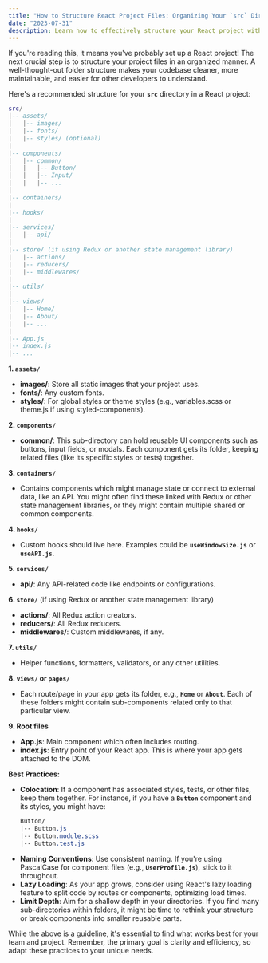 ```yaml
---
title: "How to Structure React Project Files: Organizing Your `src` Directory"
date: "2023-07-31"
description: Learn how to effectively structure your React project with this detailed overview, giving a recommended file and folder hierarchy for maintainability and ease of understanding. Ensure your codebase is clean and developer-friendly.
---
```


If you're reading this, it means you've probably set up a React project! The next crucial step is to structure your project files in an organized manner. A well-thought-out folder structure makes your codebase cleaner, more maintainable, and easier for other developers to understand.

Here's a recommended structure for your **`src`** directory in a React project:

```lua
src/
|-- assets/
|   |-- images/
|   |-- fonts/
|   |-- styles/ (optional)
|
|-- components/
|   |-- common/
|   |   |-- Button/
|   |   |-- Input/
|   |   |-- ...
|
|-- containers/
|
|-- hooks/
|
|-- services/
|   |-- api/
|
|-- store/ (if using Redux or another state management library)
|   |-- actions/
|   |-- reducers/
|   |-- middlewares/
|
|-- utils/
|
|-- views/
|   |-- Home/
|   |-- About/
|   |-- ...
|
|-- App.js
|-- index.js
|-- ...
```

**1. `assets/`**

- **images/**: Store all static images that your project uses.
- **fonts/**: Any custom fonts.
- **styles/**: For global styles or theme styles (e.g., variables.scss or theme.js if using styled-components).

**2. `components/`**

- **common/**: This sub-directory can hold reusable UI components such as buttons, input fields, or modals. Each component gets its folder, keeping related files (like its specific styles or tests) together.

**3. `containers/`**

- Contains components which might manage state or connect to external data, like an API. You might often find these linked with Redux or other state management libraries, or they might contain multiple shared or common components.

**4. `hooks/`**

- Custom hooks should live here. Examples could be **`useWindowSize.js`** or **`useAPI.js`**.

**5. `services/`**

- **api/**: Any API-related code like endpoints or configurations.

**6. `store/`** (if using Redux or another state management library)

- **actions/**: All Redux action creators.
- **reducers/**: All Redux reducers.
- **middlewares/**: Custom middlewares, if any.

**7. `utils/`**

- Helper functions, formatters, validators, or any other utilities.

**8. `views/` or `pages/`**

- Each route/page in your app gets its folder, e.g., **`Home`** or **`About`**. Each of these folders might contain sub-components related only to that particular view.

**9. Root files**

- **App.js**: Main component which often includes routing.
- **index.js**: Entry point of your React app. This is where your app gets attached to the DOM.

**Best Practices:**

- **Colocation**: If a component has associated styles, tests, or other files, keep them together. For instance, if you have a **`Button`** component and its styles, you might have:
  ```css
  Button/
  |-- Button.js
  |-- Button.module.scss
  |-- Button.test.js
  ```
- **Naming Conventions**: Use consistent naming. If you're using PascalCase for component files (e.g., **`UserProfile.js`**), stick to it throughout.
- **Lazy Loading**: As your app grows, consider using React's lazy loading feature to split code by routes or components, optimizing load times.
- **Limit Depth**: Aim for a shallow depth in your directories. If you find many sub-directories within folders, it might be time to rethink your structure or break components into smaller reusable parts.

While the above is a guideline, it's essential to find what works best for your team and project. Remember, the primary goal is clarity and efficiency, so adapt these practices to your unique needs.
